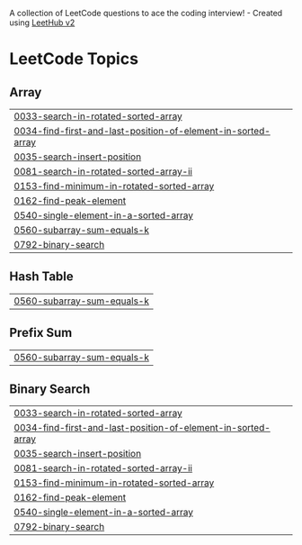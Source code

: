 A collection of LeetCode questions to ace the coding interview! - Created using [LeetHub v2](https://github.com/arunbhardwaj/LeetHub-2.0)
<!---LeetCode Topics Start-->
# LeetCode Topics
## Array
|  |
| ------- |
| [0033-search-in-rotated-sorted-array](https://github.com/nadim45448/Leetcode-DSA/tree/master/0033-search-in-rotated-sorted-array) |
| [0034-find-first-and-last-position-of-element-in-sorted-array](https://github.com/nadim45448/Leetcode-DSA/tree/master/0034-find-first-and-last-position-of-element-in-sorted-array) |
| [0035-search-insert-position](https://github.com/nadim45448/Leetcode-DSA/tree/master/0035-search-insert-position) |
| [0081-search-in-rotated-sorted-array-ii](https://github.com/nadim45448/Leetcode-DSA/tree/master/0081-search-in-rotated-sorted-array-ii) |
| [0153-find-minimum-in-rotated-sorted-array](https://github.com/nadim45448/Leetcode-DSA/tree/master/0153-find-minimum-in-rotated-sorted-array) |
| [0162-find-peak-element](https://github.com/nadim45448/Leetcode-DSA/tree/master/0162-find-peak-element) |
| [0540-single-element-in-a-sorted-array](https://github.com/nadim45448/Leetcode-DSA/tree/master/0540-single-element-in-a-sorted-array) |
| [0560-subarray-sum-equals-k](https://github.com/nadim45448/Leetcode-DSA/tree/master/0560-subarray-sum-equals-k) |
| [0792-binary-search](https://github.com/nadim45448/Leetcode-DSA/tree/master/0792-binary-search) |
## Hash Table
|  |
| ------- |
| [0560-subarray-sum-equals-k](https://github.com/nadim45448/Leetcode-DSA/tree/master/0560-subarray-sum-equals-k) |
## Prefix Sum
|  |
| ------- |
| [0560-subarray-sum-equals-k](https://github.com/nadim45448/Leetcode-DSA/tree/master/0560-subarray-sum-equals-k) |
## Binary Search
|  |
| ------- |
| [0033-search-in-rotated-sorted-array](https://github.com/nadim45448/Leetcode-DSA/tree/master/0033-search-in-rotated-sorted-array) |
| [0034-find-first-and-last-position-of-element-in-sorted-array](https://github.com/nadim45448/Leetcode-DSA/tree/master/0034-find-first-and-last-position-of-element-in-sorted-array) |
| [0035-search-insert-position](https://github.com/nadim45448/Leetcode-DSA/tree/master/0035-search-insert-position) |
| [0081-search-in-rotated-sorted-array-ii](https://github.com/nadim45448/Leetcode-DSA/tree/master/0081-search-in-rotated-sorted-array-ii) |
| [0153-find-minimum-in-rotated-sorted-array](https://github.com/nadim45448/Leetcode-DSA/tree/master/0153-find-minimum-in-rotated-sorted-array) |
| [0162-find-peak-element](https://github.com/nadim45448/Leetcode-DSA/tree/master/0162-find-peak-element) |
| [0540-single-element-in-a-sorted-array](https://github.com/nadim45448/Leetcode-DSA/tree/master/0540-single-element-in-a-sorted-array) |
| [0792-binary-search](https://github.com/nadim45448/Leetcode-DSA/tree/master/0792-binary-search) |
<!---LeetCode Topics End-->